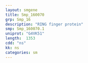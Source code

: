 ```yaml
---
layout: smgene
title: Smp_160070
grp: Smp_16
description: "RING finger protein"
smp: Smp_160070.1
uniprot: "G4VK51"
length:  1353
cdd: "ns"
kk: ns
categories: sm
---
```

